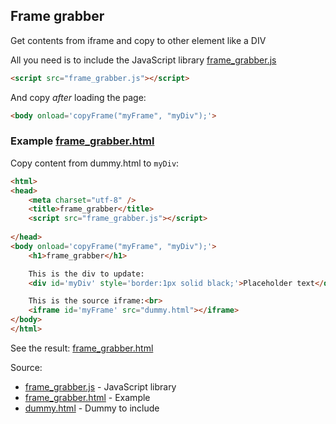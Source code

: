 ## Frame grabber

Get contents from iframe and copy to other element like a DIV

All you need is to include the JavaScript library [frame_grabber.js](frame_grabber.js)
```html
<script src="frame_grabber.js"></script>
```
And copy *after* loading the page:
```html
<body onload='copyFrame("myFrame", "myDiv");'>
```

### Example [frame_grabber.html](frame_grabber.html)

Copy content from dummy.html to `myDiv`:

```html
<html>
<head>
    <meta charset="utf-8" />
    <title>frame_grabber</title>
    <script src="frame_grabber.js"></script>
   
</head>
<body onload='copyFrame("myFrame", "myDiv");'>
    <h1>frame_grabber</h1>

    This is the div to update:
    <div id='myDiv' style='border:1px solid black;'>Placeholder text</div>

    This is the source iframe:<br>
    <iframe id='myFrame' src="dummy.html"></iframe>
</body>
</html>
```
See the result: [frame_grabber.html](frame_grabber.html)

Source:
- [frame_grabber.js](frame_grabber.js) - JavaScript library
- [frame_grabber.html](frame_grabber.html) - Example
- [dummy.html](dummy.html) - Dummy to include

